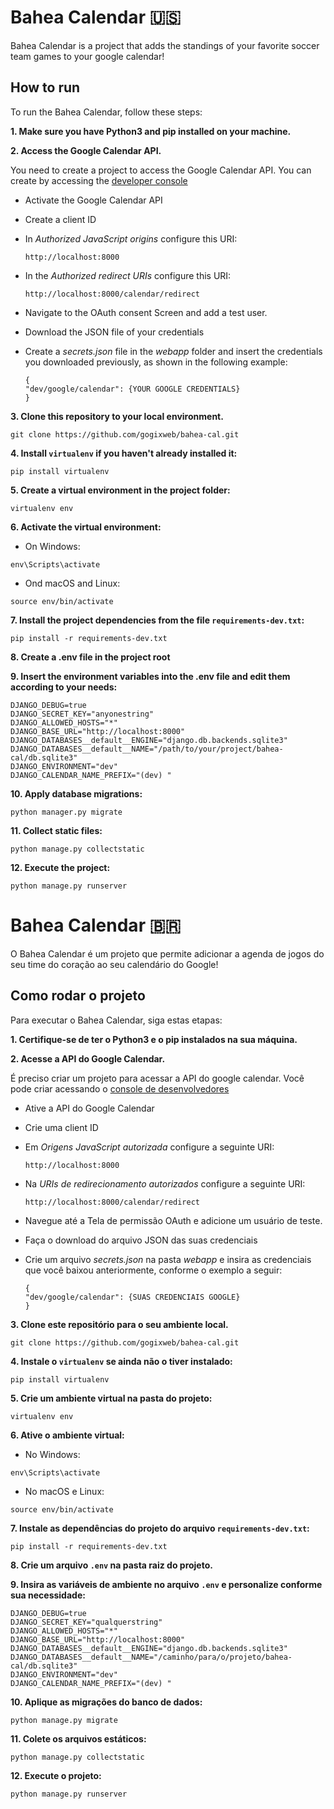 # Bahea Calendar 🇺🇸

Bahea Calendar is a project that adds the standings of your favorite soccer team games to your google calendar!

## How to run

To run the Bahea Calendar, follow these steps:

**1. Make sure you have Python3 and pip installed on your machine.**

**2. Access the Google Calendar API.**

You need to create a project to access the Google Calendar API. You can create by accessing the [developer console](https://console.developers.google.com/)

- Activate the Google Calendar API

- Create a client ID

- In _Authorized JavaScript origins_ configure this URI:

  ```
  http://localhost:8000
  ```

- In the _Authorized redirect URIs_ configure this URI:

  ```
  http://localhost:8000/calendar/redirect
  ```

- Navigate to the OAuth consent Screen and add a test user.

- Download the JSON file of your credentials

- Create a _secrets.json_ file in the _webapp_ folder and insert the credentials you downloaded previously, as shown in the following example:

  ```
  {
  "dev/google/calendar": {YOUR GOOGLE CREDENTIALS}
  }
  ```

**3. Clone this repository to your local environment.**

```
git clone https://github.com/gogixweb/bahea-cal.git
```

**4. Install `virtualenv` if you haven't already installed it:**

```
pip install virtualenv
```

**5. Create a virtual environment in the project folder:**

```
virtualenv env
```

**6. Activate the virtual environment:**

- On Windows:

```
env\Scripts\activate
```

- Ond macOS and Linux:

```
source env/bin/activate
```

**7. Install the project dependencies from the file `requirements-dev.txt`:**

```
pip install -r requirements-dev.txt
```

**8. Create a .env file in the project root**

**9. Insert the environment variables into the .env file and edit them according to your needs:**

```
DJANGO_DEBUG=true
DJANGO_SECRET_KEY="anyonestring"
DJANGO_ALLOWED_HOSTS="*"
DJANGO_BASE_URL="http://localhost:8000"
DJANGO_DATABASES__default__ENGINE="django.db.backends.sqlite3"
DJANGO_DATABASES__default__NAME="/path/to/your/project/bahea-cal/db.sqlite3"
DJANGO_ENVIRONMENT="dev"
DJANGO_CALENDAR_NAME_PREFIX="(dev) "
```

**10. Apply database migrations:**

```
python manager.py migrate
```

**11. Collect static files:**

```
python manage.py collectstatic
```

**12. Execute the project:**

```
python manage.py runserver
```

# Bahea Calendar 🇧🇷

O Bahea Calendar é um projeto que permite adicionar a agenda de jogos do seu time do coração ao seu calendário do Google!

## Como rodar o projeto

Para executar o Bahea Calendar, siga estas etapas:

**1. Certifique-se de ter o Python3 e o pip instalados na sua máquina.**

**2. Acesse a API do Google Calendar.**

É preciso criar um projeto para acessar a API do google calendar. Você pode criar acessando o [console de desenvolvedores](https://console.developers.google.com/)

- Ative a API do Google Calendar

- Crie uma client ID

- Em _Origens JavaScript autorizada_ configure a seguinte URI:

  ```
  http://localhost:8000
  ```

- Na _URIs de redirecionamento autorizados_ configure a seguinte URI:

  ```
  http://localhost:8000/calendar/redirect
  ```

- Navegue até a Tela de permissão OAuth e adicione um usuário de teste.

- Faça o download do arquivo JSON das suas credenciais

- Crie um arquivo _secrets.json_ na pasta _webapp_ e insira as credenciais que você baixou anteriormente, conforme o exemplo a seguir:

  ```
  {
  "dev/google/calendar": {SUAS CREDENCIAIS GOOGLE}
  }
  ```

**3. Clone este repositório para o seu ambiente local.**

```
git clone https://github.com/gogixweb/bahea-cal.git
```

**4. Instale o `virtualenv` se ainda não o tiver instalado:**

```
pip install virtualenv
```

**5. Crie um ambiente virtual na pasta do projeto:**

```
virtualenv env
```

**6. Ative o ambiente virtual:**

- No Windows:

```
env\Scripts\activate
```

- No macOS e Linux:

```
source env/bin/activate
```

**7. Instale as dependências do projeto do arquivo `requirements-dev.txt`:**

```
pip install -r requirements-dev.txt
```

**8. Crie um arquivo `.env` na pasta raiz do projeto.**

**9. Insira as variáveis de ambiente no arquivo `.env` e personalize conforme sua necessidade:**

```
DJANGO_DEBUG=true
DJANGO_SECRET_KEY="qualquerstring"
DJANGO_ALLOWED_HOSTS="*"
DJANGO_BASE_URL="http://localhost:8000"
DJANGO_DATABASES__default__ENGINE="django.db.backends.sqlite3"
DJANGO_DATABASES__default__NAME="/caminho/para/o/projeto/bahea-cal/db.sqlite3"
DJANGO_ENVIRONMENT="dev"
DJANGO_CALENDAR_NAME_PREFIX="(dev) "
```

**10. Aplique as migrações do banco de dados:**

```
python manage.py migrate
```

**11. Colete os arquivos estáticos:**

```
python manage.py collectstatic
```

**12. Execute o projeto:**

```
python manage.py runserver
```
